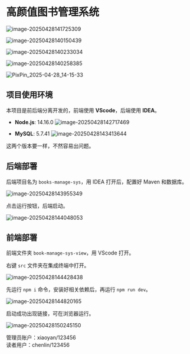 # 高颜值图书管理系统

![image-20250428141725309](./assets/image-20250428141725309.png)

![image-20250428140150439](./assets/image-20250428140150439.png)

![image-20250428140233034](./assets/image-20250428140233034.png)

![image-20250428140258385](./assets/image-20250428140258385.png)

![PixPin_2025-04-28_14-15-33](./assets/PixPin_2025-04-28_14-15-33.gif)

## 项目使用环境

本项目是前后端分离开发的，前端使用 **VScode**，后端使用 **IDEA**。

- **Node.js**: 14.16.0
  ![image-20250428142717469](./assets/image-20250428142717469.png)

- **MySQL**: 5.7.41
  ![image-20250428143413644](./assets/image-20250428143413644.png)

这两个版本要一样，不然容易出问题。

## 后端部署

后端项目名为 `books-manage-sys`，用 IDEA 打开后，配置好 Maven 和数据库。

![image-20250428143955349](./assets/image-20250428143955349.png)

点击运行按钮，后端启动。

![image-20250428144048053](./assets/image-20250428144048053.png)

## 前端部署

前端文件夹 `book-manage-sys-view`，用 VScode 打开。

右键 `src` 文件夹在集成终端中打开。

![image-20250428144428438](./assets/image-20250428144428438.png)

先运行 `npm i` 命令，安装好相关依赖后，再运行 `npm run dev`。

![image-20250428144820165](./assets/image-20250428144820165.png)

启动成功出现链接，可在浏览器运行。

![image-20250428150245150](./assets/image-20250428150245150.png)

管理员账户：xiaoyan/123456  
读者用户：chenlin/123456